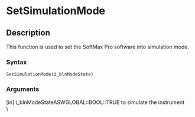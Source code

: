 # SetSimulationMode

## Description

This function is used to set the SoftMax Pro software into simulation mode.

### Syntax

```
SetSimulationMode(i_blnModeState)
```

### Arguments

\[in] i\_blnModeStateASWGLOBAL::BOOL::TRUE to simulate the instrument\
\
